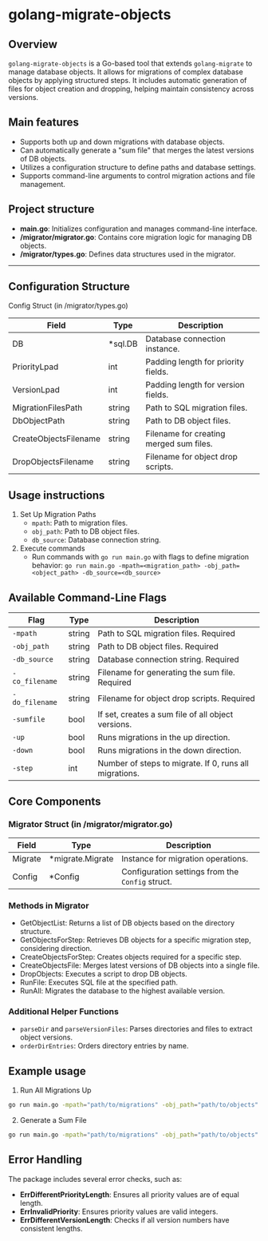 # golang-migrate-objects

## Overview

`golang-migrate-objects` is a Go-based tool that extends `golang-migrate` to manage database objects. It allows for migrations of complex database objects by applying structured steps. It includes automatic generation of files for object creation and dropping, helping maintain consistency across versions.


## Main features
- Supports both up and down migrations with database objects.
- Can automatically generate a "sum file" that merges the latest versions of DB objects.
- Utilizes a configuration structure to define paths and database settings.
- Supports command-line arguments to control migration actions and file management.


## Project structure
- **main.go**: Initializes configuration and manages command-line interface.
- **/migrator/migrator.go**: Contains core migration logic for managing DB objects.
- **/migrator/types.go**: Defines data structures used in the migrator.

---

## Configuration Structure
Config Struct (in /migrator/types.go)

| Field                | Type     | Description                        |
|----------------------|----------|------------------------------------|
| DB                   | *sql.DB  | Database connection instance.      |
| PriorityLpad         | int      | Padding length for priority fields.|
| VersionLpad          | int      | Padding length for version fields. |
| MigrationFilesPath   | string   | Path to SQL migration files.       |
| DbObjectPath         | string   | Path to DB object files.           |
| CreateObjectsFilename| string   | Filename for creating merged sum files.|
| DropObjectsFilename  | string   | Filename for object drop scripts.  |


## Usage instructions
1. Set Up Migration Paths
    - `mpath`: Path to migration files.
    - `obj_path`: Path to DB object files.
    - `db_source`: Database connection string.
2. Execute commands
    - Run commands with `go run main.go` with flags to define migration behavior:
    `go run main.go -mpath=<migration_path> -obj_path=<object_path> -db_source=<db_source>`


## Available Command-Line Flags

| Flag             | Type     | Description                        |
|------------------|----------|------------------------------------|
| `-mpath`	        | string	| 	Path to SQL migration files. Required	| 
| `-obj_path`	     | 	string	| 	Path to DB object files. Required	|
| `-db_source`	    | 	string	| 	Database connection string. Required	|
| `-co_filename`	  | 	string	| 	Filename for generating the sum file. Required	|
| `-do_filename`		 | string	| 	Filename for object drop scripts. Required	| 
| `-sumfile`		     | bool	| 	If set, creates a sum file of all object versions.	| 
| `-up`            | 	bool	| 	Runs migrations in the up direction.	| 
| `-down`	         | 	bool		| Runs migrations in the down direction.	| 
| `-step`	         | 	int	| 	Number of steps to migrate. If 0, runs all migrations.	|


## Core Components

### Migrator Struct (in /migrator/migrator.go)

| Field   | Type     | Description                                     |
|---------|----------|-------------------------------------------------|
| Migrate | *migrate.Migrate  | Instance for migration operations.              |
| Config  | *Config      | Configuration settings from the `Config` struct.  |

### Methods in Migrator
- GetObjectList: Returns a list of DB objects based on the directory structure.
- GetObjectsForStep: Retrieves DB objects for a specific migration step, considering direction.
- CreateObjectsForStep: Creates objects required for a specific step.
- CreateObjectsFile: Merges latest versions of DB objects into a single file.
- DropObjects: Executes a script to drop DB objects.
- RunFile: Executes SQL file at the specified path.
- RunAll: Migrates the database to the highest available version.

### Additional Helper Functions
- `parseDir` and `parseVersionFiles`: Parses directories and files to extract object versions.
- `orderDirEntries`: Orders directory entries by name.

## Example usage
1. Run All Migrations Up
```sh
go run main.go -mpath="path/to/migrations" -obj_path="path/to/objects" -db_source="postgres://user:pass@host/db" -up
```

2. Generate a Sum File
```sh
go run main.go -mpath="path/to/migrations" -obj_path="path/to/objects" -db_source="postgres://user:pass@host/db" -sumfile
```

## Error Handling
The package includes several error checks, such as:
- **ErrDifferentPriorityLength**: Ensures all priority values are of equal length.
- **ErrInvalidPriority**: Ensures priority values are valid integers.
- **ErrDifferentVersionLength**: Checks if all version numbers have consistent lengths.